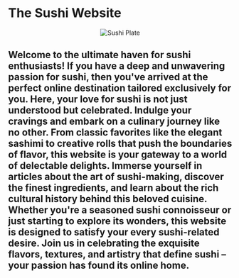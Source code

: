 # The Sushi Website

<p align="center">
    <img src="https://imgs.search.brave.com/1K620qc8rIq88YunZxEovn92sKc6wtoXWOXJJjNHeks/rs:fit:860:0:0/g:ce/aHR0cHM6Ly9zdC5k/ZXBvc2l0cGhvdG9z/LmNvbS8zMDYzMTM1/LzQ2NTQvaS82MDAv/ZGVwb3NpdHBob3Rv/c180NjU0ODM2Ny1z/dG9jay1waG90by1q/YXBhbmVzZS1zZWFm/b29kLXN1c2hpLW9u/LWJsYWNrLmpwZw" alt="Sushi Plate">
</p>

## Welcome to the ultimate haven for sushi enthusiasts! If you have a deep and unwavering passion for sushi, then you've arrived at the perfect online destination tailored exclusively for you. Here, your love for sushi is not just understood but celebrated. Indulge your cravings and embark on a culinary journey like no other. From classic favorites like the elegant sashimi to creative rolls that push the boundaries of flavor, this website is your gateway to a world of delectable delights. Immerse yourself in articles about the art of sushi-making, discover the finest ingredients, and learn about the rich cultural history behind this beloved cuisine. Whether you're a seasoned sushi connoisseur or just starting to explore its wonders, this website is designed to satisfy your every sushi-related desire. Join us in celebrating the exquisite flavors, textures, and artistry that define sushi – your passion has found its online home.
